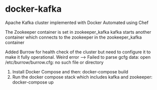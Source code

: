 # docker-kafka
Apache Kafka cluster implemented with Docker
Automated using Chef

The Zookeeper container is set in zookeeper_kafka
kafka starts another container which connects to the zookeeper in the zookeeper_kafka container

Added Burrow for health check of the cluster but need to configure it to make it fully operational.
Weird error --> Failed to parse gcfg data: open /etc/burrow/burrow.cfg: no such file or directory

1. Install Docker Compose and then:
        docker-compose build
2. Run the docker compose stack which includes kafka and zookeeper:
        docker-compose up
